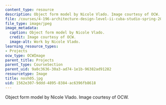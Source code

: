 ```yaml
---
content_type: resource
description: Object form model by Nicole Vlado. Image courtesy of OCW.
file: /courses/4-196-architecture-design-level-ii-cuba-studio-spring-2004/1562e3079ddd48958384ac6396fb8618_nosh05.jpg
file_type: image/jpeg
image_metadata:
  caption: Object form model by Nicole Vlado.
  credit: Image courtesy of OCW.
  image-alt: Work by Nicole Vlado.
learning_resource_types:
- Projects
ocw_type: OCWImage
parent_title: Projects
parent_type: CourseSection
parent_uid: 9a0c3636-30a3-ad74-1e1b-96382ad91282
resourcetype: Image
title: nosh05.jpg
uid: 1562e307-9ddd-4895-8384-ac6396fb8618
---
```

Object form model by Nicole Vlado. Image courtesy of OCW.

